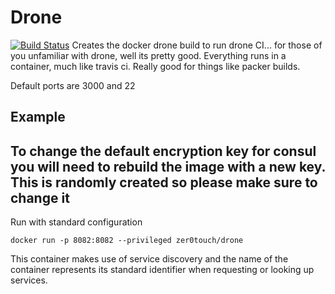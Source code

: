 Drone
=====
[![Build Status](https://travis-ci.org/zer0touch/drone.svg?branch=master)](https://travis-ci.org/zer0touch/drone)
Creates the docker drone build to run drone CI... for those of you unfamiliar with drone, well its pretty good. Everything runs in a container, much like travis ci.  Really good for things like packer builds.

Default ports are 3000 and 22
## Example
## To change the default encryption key for consul you will need to rebuild the image with a new key. This is randomly created so please make sure to change it
Run with standard configuration

    docker run -p 8082:8082 --privileged zer0touch/drone

This container makes use of service discovery and the name of the container represents its standard identifier when requesting or looking up services. 
